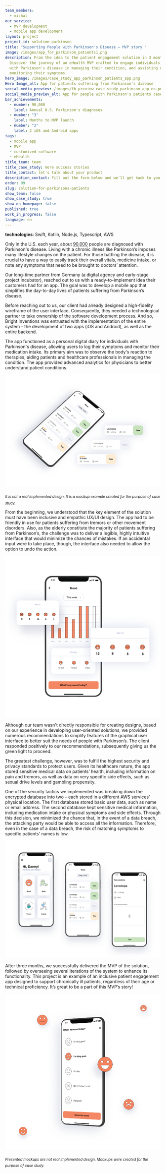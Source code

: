```yaml
---
team_members:
  - michal
our_service:
  - MVP development
  - mobile app development
layout: project
project_id: solution-parkinson
title: "Supporting People with Parkinson's Disease – MVP story "
image: /images/app_for_parkinson_patients1.png
description: From the idea to the patient engagement solution in 3 months.
  Discover the journey of an eHealth MVP crafted to engage individuals living
  with Parkinson's disease in managing their condition, and assisting doctors in
  monitoring their symptoms.
hero_image: /images/case_study_app_parkinson_patients_app.png
Hero Image_alt: App for patients suffering from Parkinson’s disease
social_media_previev: /images/fb_preview_case_study_parkinson_app_en.png
social_media_previev_alt: App for people with Parkinson's patients case study
bar_achievements:
  - number: 90,000
    label: Annual U.S. Parkinson's diagnoses
  - number: "3"
    label: Months to MVP launch
  - number: "2"
    label: 2 iOS and Android apps
tags:
  - mobile app
  - MVP
  - customized software
  - eHealth
title_team: team
title_case_study: more success stories
title_contact: let's talk about your product
description_contact: Fill out the form below and we'll get back to you in 48 hours.
order: 99
slug: solution-for-parkinsons-patients
show_team: false
show_case_study: true
show on homepage: false
published: true
work_in_progress: false
language: en
---
```

<TitleWithIcon sectionTitle="technologies" titleIcon="/images/skills.svg" titleIconAlt="technologies" />

<Gallery images='[{"src":"/images/swift_icon_stack.svg","alt":"Swift"},{"src":"/images/kotlin_new_stack_logo.svg","alt":"Kotlin"},{"src":"/images/node_stack_logosvg.svg","alt":"Node.js"},{"src":"/images/case-study_typescript_stack-logo.svg","alt":"TypeScript"},{"src":"/images/aws_stack_logo.svg","alt":"AWS"}]' />

**technologies**: Swift, Kotlin, Node.js, Typescript, AWS

<TitleWithIcon sectionTitle="problem – lack of an easy way to daily manage the disease" titleIcon="/images/icon_title_about.svg" titleIconAlt="problem" />

Only in the U.S. each year, about [90,000](https://www.parkinson.org/understanding-parkinsons/statistics) people are diagnosed with Parkinson's disease. Living with a chronic illness like Parkinson’s imposes many lifestyle changes on the patient. For those battling the disease, it is crucial to have a way to easily track their overall vitals, medicine intake, or note any symptoms that need to be brought to doctors’ attention.

<TitleWithIcon sectionTitle="solution: a mobile app that simplifies the day-to-day lives of patients" titleIcon="/images/two_flags.svg" titleIconAlt="solution" />

Our long-time partner from Germany (a digital agency and early-stage project incubator), reached out to us with a ready-to-implement idea their customers had for an app. The goal was to develop a mobile app that simplifies the day-to-day lives of patients suffering from Parkinson’s disease.

Before reaching out to us, our client had already designed a high-fidelity wireframe of the user interface. Consequently, they needed a technological partner to take ownership of the software development process. And so, Bright Inventions was entrusted with the implementation of the entire system - the development of two apps (iOS and Android), as well as the entire backend.

The app functioned as a personal digital diary for individuals with Parkinson's disease, allowing users to log their symptoms and monitor their medication intake. Its primary aim was to observe the body's reaction to therapies, aiding patients and healthcare professionals in managing the condition. The app provided advanced analytics for physicians to better understand patient conditions.

![App for Parkinson's Patients](../../static/images/app_for_parkinson_patients3.png)

<sub>*It is not a real implemented design. It is a mockup example created for the purpose of case study.*</sub>

<TitleWithIcon sectionTitle="challenges: overcoming technical and cultural barriers " titleIcon="/images/gearwheel.svg" titleIconAlt="challenges" />

From the beginning, we understood that the key element of the solution must have been inclusive and empathic UX/UI design. The app had to be friendly in use for patients suffering from tremors or other movement disorders. Also, as the elderly constitute the majority of patients suffering from Parkinson’s, the challenge was to deliver a legible, highly intuitive interface that would minimize the chances of mistakes. If an accidental input were to take place, though, the interface also needed to allow the option to undo the action.

![App for Parkinson's Patients](../../static/images/app_for_parkinson_patients1.png)

Although our team wasn't directly responsible for creating designs, based on our experience in developing user-oriented solutions, we provided numerous recommendations to simplify features of the graphical user interface to better suit the needs of people with Parkinson’s. The client responded positively to our recommendations, subsequently giving us the green light to proceed.

The greatest challenge, however, was to fulfill the highest security and privacy standards to protect users. Given its healthcare nature, the app stored sensitive medical data on patients’ health, including information on pain and tremors, as well as data on very specific side effects, such as sexual drive levels and gambling propensity.

One of the security tactics we implemented was breaking down the encrypted database into two – each stored in a different AWS services’ physical location. The first database stored basic user data, such as name or email address. The second database kept sensitive medical information, including medication intake or physical symptoms and side effects. Through this decision, we minimized the chance that, in the event of a data breach, the attacking party would be able to access all the information. Therefore, even in the case of a data breach, the risk of matching symptoms to specific patients' names is low.


![App for Parkinson's Patients](../../static/images/app_for_parkinson_patients2.png)

<TitleWithIcon sectionTitle="result" titleIcon="/images/results_icon_title_small.png" titleIconAlt="result" />

After three months, we successfully delivered the MVP of the solution, followed by overseeing several iterations of the system to enhance its functionality. This project is an example of an inclusive patient engagement app designed to support chronically ill patients, regardless of their age or technical proficiency. It’s great to be a part of this MVP’s story!

![App for Parkinson's Patients](../../static/images/app_for_parkinson_patients4.png)

<sub>*Presented mockups are not real implemented design. Mockups were created for the purpose of case study.*</sub>